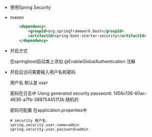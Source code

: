 - 使用Spring Security 

- maven

    ```xml
        <dependency>
            <groupId>org.springframework.boot</groupId>
            <artifactId>spring-boot-starter-security</artifactId>
        </dependency>
    ```
- 开启方式
    
    在springboot启动类上添加 @EnableGlobalAuthentication 注解
    
- 开启后访问需要输入用户名和密码

    用户名 默认是 user 
    
    密码在日志中 Using generated security password: 1456c136-60ac-4636-a7fb-388754451f2b 随机的
    
    密码可配置 在application.properties中
    ```properties
    # security 用户名
    spring.security.user.name=admin
    spring.security.user.password=admin
    ```